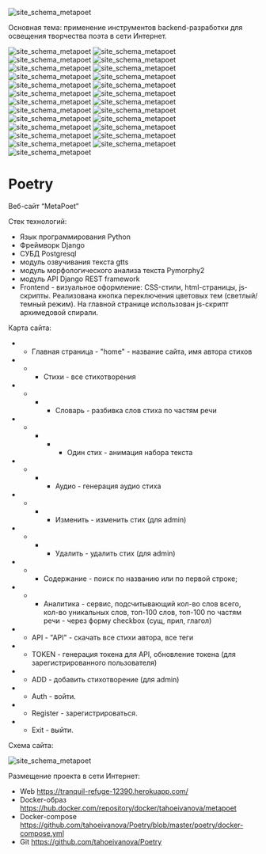 ![site_schema_metapoet](https://raw.githubusercontent.com/tahoeivanova/diploma/master/Diploma_metapoet_presentation%20img.001.jpg)

Основная тема: применение инструментов backend-разработки для освещения творчества поэта в сети Интернет.


![site_schema_metapoet](https://raw.githubusercontent.com/tahoeivanova/diploma/master/Diploma_metapoet_presentation%20img.004.jpg)
![site_schema_metapoet](https://raw.githubusercontent.com/tahoeivanova/diploma/master/Diploma_metapoet_presentation%20img.005.jpg)
![site_schema_metapoet](https://raw.githubusercontent.com/tahoeivanova/diploma/master/Diploma_metapoet_presentation%20img.006.jpg)
![site_schema_metapoet](https://raw.githubusercontent.com/tahoeivanova/diploma/master/Diploma_metapoet_presentation%20img.007.jpg)
![site_schema_metapoet](https://raw.githubusercontent.com/tahoeivanova/diploma/master/Diploma_metapoet_presentation%20img.008.jpg)
![site_schema_metapoet](https://raw.githubusercontent.com/tahoeivanova/diploma/master/Diploma_metapoet_presentation%20img.009.jpg)
![site_schema_metapoet](https://raw.githubusercontent.com/tahoeivanova/diploma/master/Diploma_metapoet_presentation%20img.010.jpg)
![site_schema_metapoet](https://raw.githubusercontent.com/tahoeivanova/diploma/master/Diploma_metapoet_presentation%20img.011.jpg)
![site_schema_metapoet](https://raw.githubusercontent.com/tahoeivanova/diploma/master/Diploma_metapoet_presentation%20img.012.jpg)
![site_schema_metapoet](https://raw.githubusercontent.com/tahoeivanova/diploma/master/Diploma_metapoet_presentation%20img.013.jpg)
![site_schema_metapoet](https://raw.githubusercontent.com/tahoeivanova/diploma/master/Diploma_metapoet_presentation%20img.014.jpg)
![site_schema_metapoet](https://raw.githubusercontent.com/tahoeivanova/diploma/master/Diploma_metapoet_presentation%20img.013.jpg)
![site_schema_metapoet](https://raw.githubusercontent.com/tahoeivanova/diploma/master/Diploma_metapoet_presentation%20img.015.jpg)
![site_schema_metapoet](https://raw.githubusercontent.com/tahoeivanova/diploma/master/Diploma_metapoet_presentation%20img.016.jpg)
![site_schema_metapoet](https://raw.githubusercontent.com/tahoeivanova/diploma/master/Diploma_metapoet_presentation%20img.017.jpg)
![site_schema_metapoet](https://raw.githubusercontent.com/tahoeivanova/diploma/master/Diploma_metapoet_presentation%20img.018.jpg)
![site_schema_metapoet](https://raw.githubusercontent.com/tahoeivanova/diploma/master/Diploma_metapoet_presentation%20img.019.jpg)
![site_schema_metapoet](https://raw.githubusercontent.com/tahoeivanova/diploma/master/Diploma_metapoet_presentation%20img.020.jpg)
![site_schema_metapoet](https://raw.githubusercontent.com/tahoeivanova/diploma/master/Diploma_metapoet_presentation%20img.021.jpg)
![site_schema_metapoet](https://raw.githubusercontent.com/tahoeivanova/diploma/master/Diploma_metapoet_presentation%20img.022.jpg)
![site_schema_metapoet](https://raw.githubusercontent.com/tahoeivanova/diploma/master/Diploma_metapoet_presentation%20img.023.jpg)
![site_schema_metapoet](https://raw.githubusercontent.com/tahoeivanova/diploma/master/Diploma_metapoet_presentation%20img.024.jpg)
![site_schema_metapoet](https://raw.githubusercontent.com/tahoeivanova/diploma/master/Diploma_metapoet_presentation%20img.025.jpg)
![site_schema_metapoet](https://raw.githubusercontent.com/tahoeivanova/diploma/master/Diploma_metapoet_presentation%20img.026.jpg)
![site_schema_metapoet](https://raw.githubusercontent.com/tahoeivanova/diploma/master/Diploma_metapoet_presentation%20img.027.jpg)






# Poetry

Веб-сайт “MetaPoet”


Стек технологий:
- Язык программирования Python
- Фреймворк Django
- СУБД Postgresql
- модуль озвучивания текста gtts
- модуль морфологического анализа текста Pymorphy2
- модуль API Django REST framework
- Frontend - визуальное оформление: CSS-стили, html-страницы, js-скрипты. Реализована кнопка переключения цветовых тем (светлый/темный режим). На главной странице использован js-скрипт архимедовой спирали.

Карта сайта: 
- - Главная страница - "home" - название сайта, имя автора стихов
- - - Стихи - все стихотворения
- - - - Словарь - разбивка слов стиха по частям речи
- - - - - Один стих - анимация набора текста
- - - - Аудио - генерация аудио стиха
- - - - Изменить - изменить стих  (для admin)
- - - - Удалить - удалить стих (для admin)
- - - Содержание - поиск по названию или по первой строке;
- - - Аналитика - сервис, подсчитывающий кол-во слов всего, кол-во уникальных слов, топ-100 слов, топ-100 по частям речи - через форму checkbox (сущ, прил, глагол)
- - API - "API" - скачать все стихи автора, все теги
- - TOKEN - генерация токена для API, обновление токена (для зарегистрированного пользователя)
- - ADD - добавить стихотворение (для admin)
- - Auth - войти.
- - Register - зарегистрироваться.
- - Exit - выйти.

Схема сайта:


![site_schema_metapoet](https://github.com/tahoeivanova/diploma/blob/master/Screen%20Shot%202020-06-04%20at%2017.17.01.png?raw=true)


Размещение проекта в сети Интернет:

- Web https://tranquil-refuge-12390.herokuapp.com/
- Docker-образ https://hub.docker.com/repository/docker/tahoeivanova/metapoet
- Docker-compose https://github.com/tahoeivanova/Poetry/blob/master/poetry/docker-compose.yml
- Git https://github.com/tahoeivanova/Poetry
